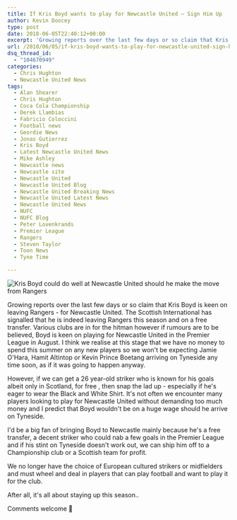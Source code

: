```yaml
---
title: If Kris Boyd wants to play for Newcastle United – Sign Him Up
author: Kevin Doocey
type: post
date: 2010-06-05T22:40:12+00:00
excerpt: 'Growing reports over the last few days or so claim that Kris Boyd is keen on leaving Rangers - for Newcastle United. The Scottish International has..'
url: /2010/06/05/if-kris-boyd-wants-to-play-for-newcastle-united-sign-him-up/
dsq_thread_id:
  - "104670949"
categories:
  - Chris Hughton
  - Newcastle United News
tags:
  - Alan Shearer
  - Chris Hughton
  - Coca Cola Championship
  - Derek Llambias
  - Fabricio Coloccini
  - Football news
  - Geordie News
  - Jonas Gutierrez
  - Kris Boyd
  - Latest Newcastle United News
  - Mike Ashley
  - Newcastle news
  - Newcastle site
  - Newcastle United
  - Newcastle United Blog
  - Newcastle United Breaking News
  - Newcastle United Latest News
  - Newcastle United News
  - NUFC
  - NUFC Blog
  - Peter Lovenkrands
  - Premier League
  - Rangers
  - Steven Taylor
  - Toon News
  - Tyne Time

---
```

![Kris Boyd could do well at Newcastle United should he make the move from Rangers](https://static.guim.co.uk/sys-images/Football/Pix/pictures/2009/1/7/1231346456275/Kris-Boyd-001.jpg)
  
Growing reports over the last few days or so claim that Kris Boyd is keen on leaving Rangers - for Newcastle United. The Scottish International has signalled that he is indeed leaving Rangers this season and on a free transfer. Various clubs are in for the hitman however if rumours are to be believed, Boyd is keen on playing for Newcastle United in the Premier League in August. I  think we realise at this stage that we have no money to spend this summer on any new players so we won't be expecting Jamie O'Hara, Hamit Altintop or Kevin Prince Boetang arriving on Tyneside any time soon, as if it was going to happen anyway.

However, if we can get a 26 year-old striker who is known for his goals albeit only in Scotland, for free , then snap the lad up - especially if he's eager to wear the Black and White Shirt. It's not often we encounter many players looking to play for Newcastle United without demanding too much money and I predict that Boyd wouldn't be on a huge wage should he arrive on Tyneside.

I'd be a big fan of bringing Boyd to Newcastle mainly because he's a free transfer, a decent striker who could nab a few goals in the Premier League and if his stint on Tyneside doesn't work out, we can ship him off to a Championship club or a Scottish team for profit.

We no longer have the choice of European cultured strikers or midfielders and must wheel and deal in players that can play football and want to play it for the club.

After all, it's all about staying up this season..

Comments welcome 🙂
